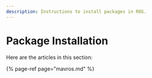 ```yaml
---
description: Instructions to install packages in ROS.
---
```


# Package Installation

Here are the articles in this section:

{% page-ref page="mavros.md" %}

